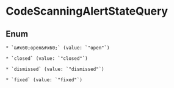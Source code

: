 
# CodeScanningAlertStateQuery

## Enum


    * `&#x60;open&#x60;` (value: `"open"`)

    * `closed` (value: `"closed"`)

    * `dismissed` (value: `"dismissed"`)

    * `fixed` (value: `"fixed"`)



